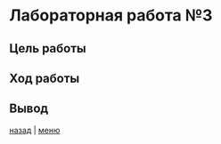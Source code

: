 # Лабораторная работа №3

## Цель работы

## Ход работы

## Вывод

[назад](../lab_2/REPORT.md) | [меню](../../README.md)
